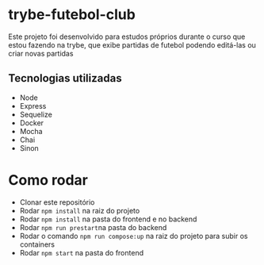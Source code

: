# trybe-futebol-club

Este projeto foi desenvolvido para estudos próprios durante o curso que estou fazendo na trybe, que exibe partidas de futebol podendo editá-las ou criar novas partidas

## Tecnologias utilizadas

 - Node
 - Express
 - Sequelize
 - Docker
 - Mocha
 - Chai
 - Sinon

# Como rodar

 - Clonar este repositório
 - Rodar `npm install` na raiz do projeto
 - Rodar `npm install` na pasta do frontend e no backend
 - Rodar `npm run prestart`na pasta do backend
 - Rodar o comando `npm run compose:up` na raiz do projeto para subir os containers
 - Rodar `npm start` na pasta do frontend
